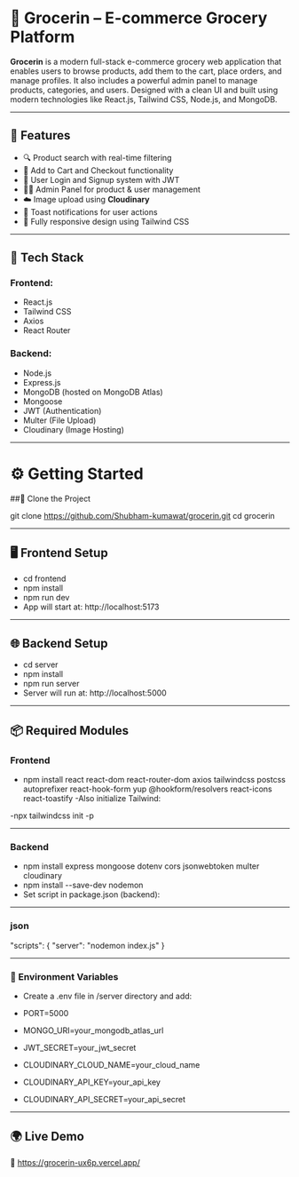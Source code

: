 # 🛒 Grocerin – E-commerce Grocery Platform

**Grocerin** is a modern full-stack e-commerce grocery web application that enables users to browse products, add them to the cart, place orders, and manage profiles. It also includes a powerful admin panel to manage products, categories, and users. Designed with a clean UI and built using modern technologies like React.js, Tailwind CSS, Node.js, and MongoDB.

---

## 🚀 Features

- 🔍 Product search with real-time filtering  
- 🛒 Add to Cart and Checkout functionality  
- 🔐 User Login and Signup system with JWT  
- 🧑‍💼 Admin Panel for product & user management  
- ☁️ Image upload using **Cloudinary**  
- 💬 Toast notifications for user actions  
- 📱 Fully responsive design using Tailwind CSS

---

## 🧰 Tech Stack

### Frontend:
- React.js  
- Tailwind CSS  
- Axios  
- React Router

### Backend:
- Node.js  
- Express.js  
- MongoDB (hosted on MongoDB Atlas)  
- Mongoose  
- JWT (Authentication)  
- Multer (File Upload)  
- Cloudinary (Image Hosting)

---

# ⚙️ Getting Started

##🔧 Clone the Project

git clone https://github.com/Shubham-kumawat/grocerin.git
cd grocerin

---

## 🖥️ Frontend Setup

- cd frontend
- npm install
- npm run dev
- App will start at: http://localhost:5173

---

## 🌐 Backend Setup

- cd server
- npm install
- npm run server
- Server will run at: http://localhost:5000

---

## 📦 Required Modules
### Frontend

- npm install react react-dom react-router-dom axios tailwindcss postcss autoprefixer react-hook-form yup @hookform/resolvers react-icons react-toastify
 -Also initialize Tailwind:

 -npx tailwindcss init -p

---

### Backend

- npm install express mongoose dotenv cors jsonwebtoken multer cloudinary
- npm install --save-dev nodemon
- Set script in package.json (backend):

---

### json

"scripts": {
  "server": "nodemon index.js"
}

---

### 🔐 Environment Variables
- Create a .env file in /server directory and add:


- PORT=5000
- MONGO_URI=your_mongodb_atlas_url
- JWT_SECRET=your_jwt_secret
- CLOUDINARY_CLOUD_NAME=your_cloud_name
- CLOUDINARY_API_KEY=your_api_key
- CLOUDINARY_API_SECRET=your_api_secret

---

## 🌍 Live Demo
🔗 https://grocerin-ux6p.vercel.app/

